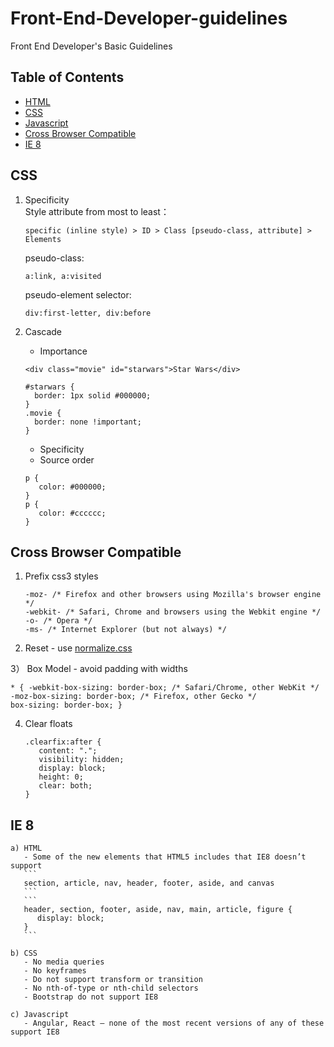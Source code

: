 # Front-End-Developer-guidelines
Front End Developer's Basic Guidelines

## Table of Contents
  - [HTML](#html)
  - [CSS](#css)
  - [Javascript](#javascript)
  - [Cross Browser Compatible](#cross-browser-compatible)
  - [IE 8](#ie-8)
  
## CSS
1) Specificity  
   Style attribute from most to least：
   ```
   specific (inline style) > ID > Class [pseudo-class, attribute] > Elements
   ```
   pseudo-class:
   ```  
   a:link, a:visited
   ```
   pseudo-element selector: 
   ```
   div:first-letter, div:before
   ```
  
2) Cascade
   - Importance
   ```
   <div class="movie" id="starwars">Star Wars</div>
   ```
   ```
   #starwars {
     border: 1px solid #000000;
   }
   .movie {
     border: none !important;
   }
   ```
   - Specificity
   - Source order
   ```
   p {
      color: #000000;
   }
   p {
      color: #cccccc;
   }
   ```
   
## Cross Browser Compatible
1) Prefix css3 styles
   ```
   -moz- /* Firefox and other browsers using Mozilla's browser engine */
   -webkit- /* Safari, Chrome and browsers using the Webkit engine */
   -o- /* Opera */
   -ms- /* Internet Explorer (but not always) */
   ```
2) Reset - use [normalize.css](http://necolas.github.io/normalize.css/) 

3） Box Model - avoid padding with widths
   ```
   * { -webkit-box-sizing: border-box; /* Safari/Chrome, other WebKit */
   -moz-box-sizing: border-box; /* Firefox, other Gecko */
   box-sizing: border-box; }
   ```
4) Clear floats
   ```
   .clearfix:after { 
      content: "."; 
      visibility: hidden; 
      display: block; 
      height: 0; 
      clear: both;
   }
   ```


 
## IE 8 
    
    a) HTML
       - Some of the new elements that HTML5 includes that IE8 doesn’t support
       ```
       section, article, nav, header, footer, aside, and canvas
       ```
       ```
       header, section, footer, aside, nav, main, article, figure {
          display: block; 
       }
       ```
       
    b) CSS
       - No media queries
       - No keyframes
       - Do not support transform or transition
       - No nth-of-type or nth-child selectors
       - Bootstrap do not support IE8
       
    c) Javascript
       - Angular, React – none of the most recent versions of any of these support IE8
 
